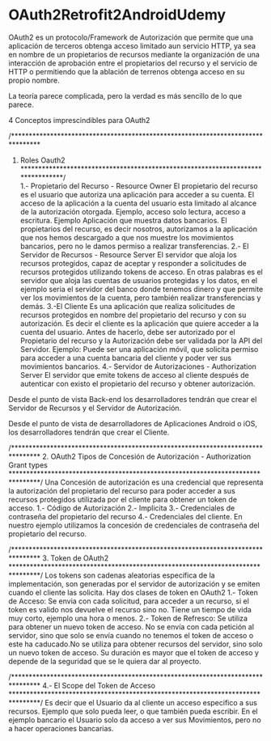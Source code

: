 # OAuth2Retrofit2AndroidUdemy

OAuth2 es un protocolo/Framework de Autorización que permite que una aplicación de terceros obtenga acceso limitado aun servicio HTTP, ya sea en nombre de un propietarios de recursos mediante la organización de una interacción de aprobación entre el propietarios del recurso y el servicio de HTTP o permitiendo que la ablación de terrenos obtenga acceso en su propio nombre. 

La teoría parece complicada, pero la verdad es más sencillo de lo que parece.

4 Conceptos imprescindibles para OAuth2

/******************************************************************************** 
1. Roles Oauth2 
********************************************************************************/      
1.- Propietario del Recurso - Resource Owner
El propietario del recurso es el usuario que autoriza una aplicación para acceder a su cuenta.
El acceso de la aplicación a la cuenta del usuario esta limitado al alcance de la autorización otorgada.
Ejemplo, acceso solo lectura, acceso a escritura.
Ejemplo Aplicación que muestra datos bancarios.
El propietarios del recurso, es decir nosotros, autorizamos a la aplicación que nos hemos descargado a que nos muestre los movimientos bancarios, pero no le damos permiso a realizar transferencias. 
2.- El Servidor de Recursos - Resource Server
El servidor que aloja los recursos protegidos, capaz de aceptar y responder a solicitudes de recursos protegidos utilizando tokens de acceso.
En otras palabras es el servidor que aloja las cuentas de usuarios protegidas y los datos, en el ejemplo seria el servidor del banco donde tenemos dinero y que permite ver los movimientos de la cuenta, pero también realizar transferencias y demás.
3.-El Cliente
Es una aplicación que realiza solicitudes de recursos protegidos en nombre del propietario del recurso y con su autorización.
Es decir el cliente es la aplicación que quiere acceder a la cuenta del usuario. Antes de hacerlo, debe ser autorizado por el Propietario del recurso y la Autorización debe ser validada por la API del Servidor. 
Ejemplo: Puede ser una aplicación móvil, que solicita permiso para acceder a una cuenta bancaria del cliente y poder ver sus movimientos bancarios. 
4.- Servidor de Autorizaciones - Authorization Server
El servidor que emite tokens de acceso al cliente después de autenticar con existo el propietario del recurso y obtener autorización.

Desde el punto de vista Back-end los desarrolladores tendrán que crear el Servidor de Recursos y el Servidor de Autorización.

Desde el punto de vista de desarrolladores de Aplicaciones Android o iOS, los desarrolladores tendrán que crear el Cliente.

/********************************************************************************
2. OAuth2 Tipos de Concesión de Autorización - Authorization Grant types
********************************************************************************/
Una Concesión de autorización es una credencial que representa la autorización del propietario del recurso para poder acceder a sus recursos protegidos utilizada por el cliente para obtener un token de acceso. 
	1.- Código de Autorización
	2.- Implicita
	3.- Credenciales de contraseña del propietario del recurso
	4.- Credenciales del cliente.
En nuestro ejemplo utilizamos la concesión de credenciales de contraseña del propietario del recurso. 

/********************************************************************************
3. Token de OAuth2
********************************************************************************/
Los tokens son cadenas aleatorias específica de la implementación, son generadas por el servidor de autorización y se emiten cuando el cliente las solicita. 
Hay dos clases de token en OAuth2
1.- Token de Acceso: Se envia con cada solicitud, para acceder a un recurso, si el token es valido nos devuelve el recurso sino no. Tiene un tiempo de vida muy corto, ejemplo una hora o menos.
2.- Token de Refresco: Se utiliza para obtener un nuevo token de acceso. No se envía con cada petición al servidor, sino que solo se envía cuando no tenemos el token de acceso o este ha caducado.No se utiliza para obtener recursos del servidor, sino solo un nuevo token de acceso. 
Su duración es mayor que el token de acceso y depende de la seguridad que se le quiera dar al proyecto. 

/********************************************************************************
4.- El Scope del Token de Acceso
********************************************************************************/
Es decir que el Usuario da al cliente un acceso especifico a sus recursos. Ejemplo que solo pueda leer, o que también pueda escribir.
En el ejemplo bancario el Usuario solo da acceso a ver sus Movimientos, pero no a hacer operaciones bancarias. 
